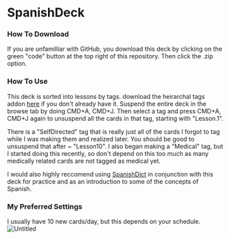 # SpanishDeck


### How To Download
If you are unfamilliar with GitHub, you download this deck by clicking on the green "code" button at the top right of this repository.  Then click the .zip option.

### How To Use
This deck is sorted into lessons by tags.  download the heirarchal tags addon [here](https://ankiweb.net/shared/info/594329229) if you don't already have it. Suspend the entire deck in the browse tab by doing CMD+A, CMD+J.  Then select a tag and press CMD+A, CMD+J again to unsuspend all the cards in that tag, starting with "Lesson.1".  

There is a "SelfDirected" tag that is really just all of the cards I forgot to tag while I was making them and realized later.  You should be good to unsuspend that after ~ "Lesson10".  I also began making a "Medical" tag, but I started doing this recently, so don't depend on this too much as many medically related cards are not tagged as medical yet.

I would also highly reccomend using [SpanishDict](https://www.spanishdict.com/) in conjunction with this deck for practice and as an introduction to some of the concepts of Spanish.

### My Preferred Settings
I usually have 10 new cards/day, but this depends on your schedule.
![Untitled](https://user-images.githubusercontent.com/63984796/117141785-f0a7a280-ad7c-11eb-8f8b-c7716773d6ac.png)
